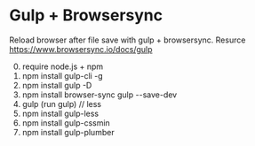 # Gulp + Browsersync
Reload browser after file save with gulp + browsersync. Resurce https://www.browsersync.io/docs/gulp

0. require node.js + npm
1. npm install gulp-cli -g
2. npm install gulp -D
3. npm install browser-sync gulp --save-dev
4. gulp (run gulp)
// less
1. npm install gulp-less
2. npm install gulp-cssmin
3. npm install gulp-plumber